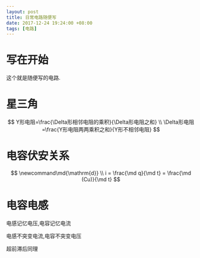 ```yaml
---
layout: post
title: 日常电路随便写
date: 2017-12-24 19:24:00 +08:00
tags: [电路]
---
```


# 写在开始
这个就是随便写的电路.

# 星三角
$$
Y形电阻=\frac{\Delta形相邻电阻的乘积}{\Delta形电阻之和} \\
\Delta形电阻=\frac{Y形电阻两两乘积之和}{Y形不相邻电阻}
$$

# 电容伏安关系
$$
\newcommand\md{\mathrm{d}} \\
i = \frac{\md q}{\md t} = \frac{\md (Cu)}{\md t}
$$

# 电容电感
电感记忆电压,电容记忆电流

电感不突变电流,电容不突变电压

超前滞后同理
